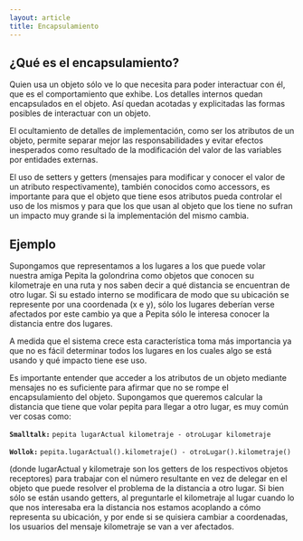 ```yaml
---
layout: article
title: Encapsulamiento
---
```


¿Qué es el encapsulamiento?
---------------------------

Quien usa un objeto sólo ve lo que necesita para poder interactuar con él, que es el comportamiento que exhibe. Los detalles internos quedan encapsulados en el objeto. Así quedan acotadas y explicitadas las formas posibles de interactuar con un objeto.

El ocultamiento de detalles de implementación, como ser los atributos de un objeto, permite separar mejor las responsabilidades y evitar efectos inesperados como resultado de la modificación del valor de las variables por entidades externas.

El uso de setters y getters (mensajes para modificar y conocer el valor de un atributo respectivamente), también conocidos como accessors, es importante para que el objeto que tiene esos atributos pueda controlar el uso de los mismos y para que los que usan al objeto que los tiene no sufran un impacto muy grande si la implementación del mismo cambia.

Ejemplo
-------

Supongamos que representamos a los lugares a los que puede volar nuestra amiga Pepita la golondrina como objetos que conocen su kilometraje en una ruta y nos saben decir a qué distancia se encuentran de otro lugar. Si su estado interno se modificara de modo que su ubicación se represente por una coordenada (x e y), sólo los lugares deberían verse afectados por este cambio ya que a Pepita sólo le interesa conocer la distancia entre dos lugares.

A medida que el sistema crece esta característica toma más importancia ya que no es fácil determinar todos los lugares en los cuales algo se está usando y qué impacto tiene ese uso.

Es importante entender que acceder a los atributos de un objeto mediante mensajes no es suficiente para afirmar que no se rompe el encapsulamiento del objeto. Supongamos que queremos calcular la distancia que tiene que volar pepita para llegar a otro lugar, es muy común ver cosas como:

**`Smalltalk:`**
`pepita lugarActual kilometraje - otroLugar kilometraje`

**`Wollok:`**
`pepita.lugarActual().kilometraje() - otroLugar().kilometraje()`

(donde lugarActual y kilometraje son los getters de los respectivos objetos receptores) para trabajar con el número resultante en vez de delegar en el objeto que puede resolver el problema de la distancia a otro lugar. Si bien sólo se están usando getters, al preguntarle el kilometraje al lugar cuando lo que nos interesaba era la distancia nos estamos acoplando a cómo representa su ubicación, y por ende si se quisiera cambiar a coordenadas, los usuarios del mensaje kilometraje se van a ver afectados.
